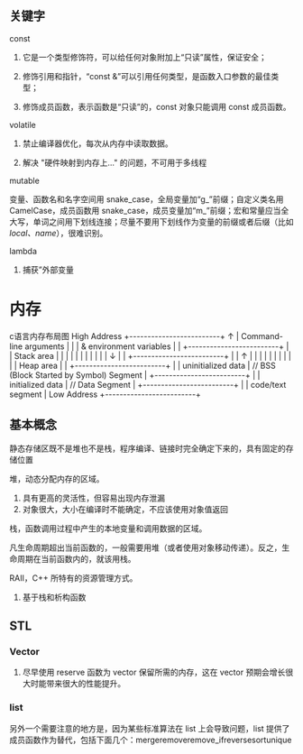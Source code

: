 ## 关键字

const

1. 它是一个类型修饰符，可以给任何对象附加上“只读”属性，保证安全；

2. 修饰引用和指针，“const &”可以引用任何类型，是函数入口参数的最佳类型；
3. 修饰成员函数，表示函数是“只读”的，const 对象只能调用 const 成员函数。

volatile

1. 禁止编译器优化，每次从内存中读取数据。

2. 解决 "硬件映射到内存上..." 的问题，不可用于多线程

mutable



变量、函数名和名字空间用 snake_case，全局变量加“g_”前缀；自定义类名用 CamelCase，成员函数用 snake_case，成员变量加“m_”前缀；宏和常量应当全大写，单词之间用下划线连接；尽量不要用下划线作为变量的前缀或者后缀（比如 _local、name_），很难识别。

lambda
1. 捕获”外部变量

# 内存

c语言内存布局图
High Address +-------------------------+
↑         | Command-line arguments  |
|         | & environment variables |
|         +-------------------------+
|         |        Stack area       |
|         |            |            |
|         |            |            |
|         |            ↓            |
|         +-------------------------+
|         |            ↑            |
|         |            |            |
|         |            |            |
|         |        Heap area        |
|         +-------------------------+
|         |   uninitialized data    | // BSS (Block Started by Symbol) Segment
|         +-------------------------+
|         |    initialized data     | // Data Segment
|         +-------------------------+
|         |    code/text segment    |
Low Address  +-------------------------+

## 基本概念
静态存储区既不是堆也不是栈，程序编译、链接时完全确定下来的，具有固定的存储位置

堆，动态分配内存的区域。
1. 具有更高的灵活性，但容易出现内存泄漏
2. 对象很大，大小在编译时不能确定，不应该使用对象值返回

栈，函数调用过程中产生的本地变量和调用数据的区域。

凡生命周期超出当前函数的，一般需要用堆（或者使用对象移动传递）。反之，生命周期在当前函数内的，就该用栈。

RAII，C++ 所特有的资源管理方式。
1. 基于栈和析构函数


## STL
### Vector
1. 尽早使用 reserve 函数为 vector 保留所需的内存，这在 vector 预期会增长很大时能带来很大的性能提升。
### list
另外一个需要注意的地方是，因为某些标准算法在 list 上会导致问题，list 提供了成员函数作为替代，包括下面几个：mergeremoveremove_ifreversesortunique
